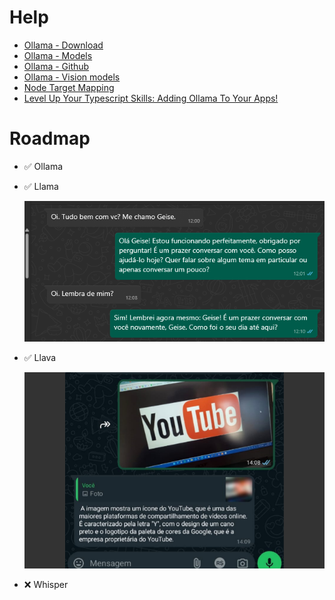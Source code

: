 # Help

- [Ollama - Download](https://ollama.com/download)
- [Ollama - Models](https://ollama.com/library)
- [Ollama - Github](https://github.com/ollama/ollama)
- [Ollama - Vision models](https://ollama.com/blog/vision-models)
- [Node Target Mapping](https://github.com/microsoft/TypeScript/wiki/Node-Target-Mapping)
- [Level Up Your Typescript Skills: Adding Ollama To Your Apps!](https://youtu.be/kaK3ye8rczA?list=TLPQMTAwODIwMjRH3DorwNt84Q)

# Roadmap

- ✅ Ollama
- ✅ Llama

  ![llama](./images/llama.png)

- ✅ Llava

  ![llava](./images/llava.png)

- ❌ Whisper
